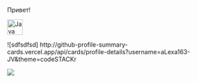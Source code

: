 Привет!<p align="left">
<a href="https://www.oracle.com/java/" target="_blank" rel="noreferrer"><img src="https://raw.githubusercontent.com/danielcranney/readme-generator/main/public/icons/skills/java-colored.svg" width="36" height="36" alt="Java" /></a>
</p>
![sdfsdfsd]
http://github-profile-summary-cards.vercel.app/api/cards/profile-details?username=aLexa163-JV&theme=codeSTACKr



![](http://github-profile-summary-cards.vercel.app/api/cards/stats?username=aLexa163-JV&theme=codeSTACKr)
